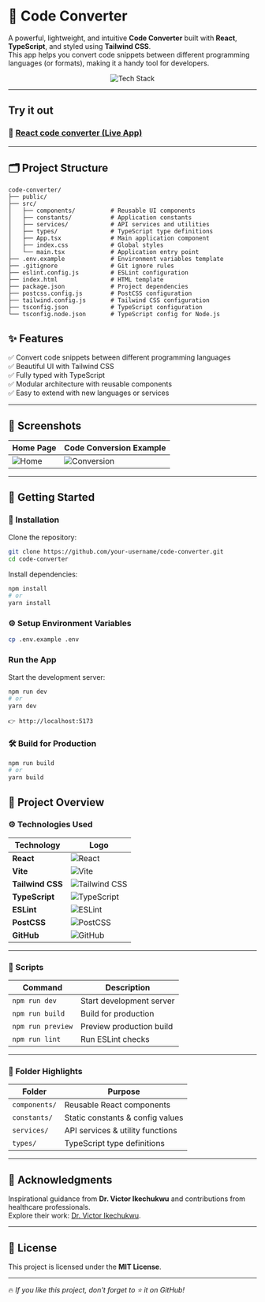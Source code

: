 # 🚀 Code Converter

A powerful, lightweight, and intuitive **Code Converter** built with **React**, **TypeScript**, and styled using **Tailwind CSS**.  
This app helps you convert code snippets between different programming languages (or formats), making it a handy tool for developers.


<div align="center">
  <img src="https://skillicons.dev/icons?i=react,typescript,tailwind,vite,nodejs,git" alt="Tech Stack" />
</div>

---

##  Try it out
### 🔗 [React code converter (Live App)](https://sparkly-begonia-3eabde.netlify.app/)

---

## 🗂️ Project Structure

```
code-converter/
├── public/
├── src/
│   ├── components/          # Reusable UI components
│   ├── constants/           # Application constants
│   ├── services/            # API services and utilities
│   ├── types/               # TypeScript type definitions
│   ├── App.tsx              # Main application component
│   ├── index.css            # Global styles
│   └── main.tsx             # Application entry point
├── .env.example             # Environment variables template
├── .gitignore               # Git ignore rules
├── eslint.config.js         # ESLint configuration
├── index.html               # HTML template
├── package.json             # Project dependencies
├── postcss.config.js        # PostCSS configuration
├── tailwind.config.js       # Tailwind CSS configuration
├── tsconfig.json            # TypeScript configuration
└── tsconfig.node.json       # TypeScript config for Node.js 

```

## ✨ Features

✅ Convert code snippets between different programming languages  
✅ Beautiful UI with Tailwind CSS  
✅ Fully typed with TypeScript  
✅ Modular architecture with reusable components  
✅ Easy to extend with new languages or services

---

## 📸 Screenshots

| Home Page                      | Code Conversion Example       |
|--------------------------------|-------------------------------|
| ![Home](./assets/home.png)      | ![Conversion](./assets/convert.png) |

---

## 🚀 Getting Started

### 🔧 Installation

Clone the repository:

```bash
git clone https://github.com/your-username/code-converter.git
cd code-converter
```

Install dependencies:

```bash
npm install
# or
yarn install
```

### ⚙️ Setup Environment Variables

```bash
cp .env.example .env
```

### Run the App
Start the development server:

```bash
npm run dev
# or
yarn dev
```

```The app will be running at:
👉 http://localhost:5173
```

### 🛠️ Build for Production
```bash
npm run build
# or
yarn build
```


## 🚀 Project Overview

### ⚙️ Technologies Used

| **Technology**   | **Logo**                                                                                                                  |
| ---------------- | ------------------------------------------------------------------------------------------------------------------------- |
| **React**        | ![React](https://img.shields.io/badge/React-20232A?style=for-the-badge\&logo=react\&logoColor=61DAFB)                     |
| **Vite**         | ![Vite](https://img.shields.io/badge/Vite-646CFF?style=for-the-badge\&logo=vite\&logoColor=white)                         |
| **Tailwind CSS** | ![Tailwind CSS](https://img.shields.io/badge/Tailwind_CSS-38B2AC?style=for-the-badge\&logo=tailwind-css\&logoColor=white) |
| **TypeScript**   | ![TypeScript](https://img.shields.io/badge/TypeScript-3178C6?style=for-the-badge\&logo=typescript\&logoColor=white)       |
| **ESLint**       | ![ESLint](https://img.shields.io/badge/ESLint-4B32C3?style=for-the-badge\&logo=eslint\&logoColor=white)                   |
| **PostCSS**      | ![PostCSS](https://img.shields.io/badge/PostCSS-DD3A0A?style=for-the-badge\&logo=postcss\&logoColor=white)                |
| **GitHub**       | ![GitHub](https://img.shields.io/badge/GitHub-181717?style=for-the-badge\&logo=github\&logoColor=white)                   |

---

### 🧩 Scripts

| **Command**       | **Description**          |
| ----------------- | ------------------------ |
| `npm run dev`     | Start development server |
| `npm run build`   | Build for production     |
| `npm run preview` | Preview production build |
| `npm run lint`    | Run ESLint checks        |


---

### 📝 Folder Highlights

| **Folder**    | **Purpose**                      |
| ------------- | -------------------------------- |
| `components/` | Reusable React components        |
| `constants/`  | Static constants & config values |
| `services/`   | API services & utility functions |
| `types/`      | TypeScript type definitions      |


---

## 🤝 **Acknowledgments**
  
Inspirational guidance from **Dr. Victor Ikechukwu** and contributions from healthcare professionals.  
Explore their work: [Dr. Victor Ikechukwu](https://github.com/Victor-Ikechukwu).

---

## 📜 License
This project is licensed under the **MIT License**.

---
🔥 *If you like this project, don't forget to ⭐ it on GitHub!*
